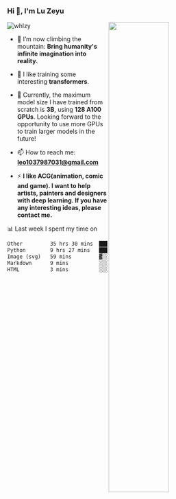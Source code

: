 ### Hi 👋, I'm Lu Zeyu

<img src="https://komarev.com/ghpvc/?username=whlzy&label=Profile%20views&color=0e75b6&style=flat" alt="whlzy" />
<img align="right" width="53%" src="https://github-readme-stats.vercel.app/api?username=whlzy&show_icons=true">

- 🔭 I’m now climbing the mountain: **Bring humanity's infinite imagination into reality.**

- 🌄 I like training some interesting **transformers**.

- 🌠 Currently, the maximum model size I have trained from scratch is **3B**, using **128 A100 GPUs**. Looking forward to the opportunity to use more GPUs to train larger models in the future!

- 📫 How to reach me: **leo1037987031@gmail.com**

- ⚡ **I like ACG(animation, comic and game). I want to help artists, painters and designers with deep learning. If you have any interesting ideas, please contact me.**

📊 Last week I spent my time on

<!--START_SECTION:waka-->

```txt
Other         35 hrs 30 mins  ███████████████████▒░░░░░   76.89 %
Python        9 hrs 27 mins   █████░░░░░░░░░░░░░░░░░░░░   20.48 %
Image (svg)   59 mins         ▓░░░░░░░░░░░░░░░░░░░░░░░░   02.15 %
Markdown      9 mins          ░░░░░░░░░░░░░░░░░░░░░░░░░   00.35 %
HTML          3 mins          ░░░░░░░░░░░░░░░░░░░░░░░░░   00.11 %
```

<!--END_SECTION:waka-->

